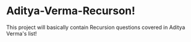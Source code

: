 # Aditya-Verma-Recurson!
This project will basically contain Recursion questions covered in Aditya Verma's list!

